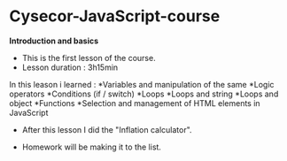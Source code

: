 # Cysecor-JavaScript-course
****Introduction and basics****

- This is the first lesson of the course.
- Lesson duration : 3h15min

In this leason i learned : *Variables and manipulation of the same
                           *Logic operators
                           *Conditions (if / switch)
                           *Loops
                           *Loops and string
                           *Loops and object
                           *Functions
                           *Selection and management of HTML elements in JavaScript


- After this lesson I did the "Inflation calculator".

- Homework will be making it to the list.

